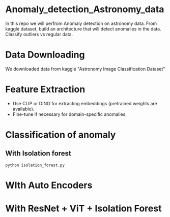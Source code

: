 # Anomaly_detection_Astronomy_data
In this repo we will perfrom Anomaly detection on astronomy data. From kaggle dataset, build an architecture that will detect anomalies in the data. Classify outliers vs regular data.
# Data Downloading
We downloaded data from kaggle "Astronomy Image Classification Dataset"

# Feature Extraction 
   - Use CLIP or DINO for extracting embeddings (pretrained weights are available).
   - Fine-tune if necessary for domain-specific anomalies.

# Classification of anomaly
## With Isolation forest 
`python isolation_forest.py`

# WIth Auto Encoders 

# With ResNet + ViT + Isolation Forest   

   
